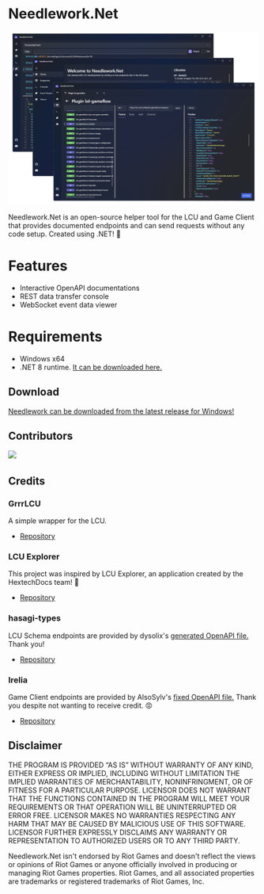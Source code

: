 # Needlework.Net

![App preview](app-preview.png)

Needlework.Net is an open-source helper tool for the LCU and Game Client that provides documented endpoints and can send requests without any code setup. Created using .NET! 🌠

# Features

- Interactive OpenAPI documentations
- REST data transfer console
- WebSocket event data viewer

# Requirements

- Windows x64
- .NET 8 runtime. [It can be downloaded here.](https://dotnet.microsoft.com/en-us/download/dotnet/thank-you/runtime-desktop-8.0.7-windows-x64-installer)

## Download

[Needlework can be downloaded from the latest release for Windows!](https://github.com/BlossomiShymae/Needlework.Net/releases)

## Contributors

<a href="https://github.com/BlossomiShymae/Needlework.Net/graphs/contributors">
  <img src="https://contrib.rocks/image?repo=BlossomiShymae/Needlework.Net" />
</a>

## Credits

### GrrrLCU

A simple wrapper for the LCU.
- [Repository](https://github.com/BlossomiShymae/GrrrLCU)

### LCU Explorer

This project was inspired by LCU Explorer, an application created by the HextechDocs team! 💚
- [Repository](https://github.com/HextechDocs/lcu-explorer)

### hasagi-types

LCU Schema endpoints are provided by dysolix's [generated OpenAPI file.](https://raw.githubusercontent.com/dysolix/hasagi-types/main/swagger.json) Thank you!
- [Repository](https://github.com/dysolix/hasagi-types)

### Irelia

Game Client endpoints are provided by AlsoSylv's [fixed OpenAPI file.](https://raw.githubusercontent.com/AlsoSylv/Irelia/refs/heads/master/schemas/game_schema.json) Thank you despite not wanting to receive credit. :pout:
- [Repository](https://github.com/AlsoSylv/Irelia)

## Disclaimer

THE PROGRAM IS PROVIDED “AS IS” WITHOUT WARRANTY OF ANY KIND, EITHER EXPRESS OR IMPLIED, INCLUDING WITHOUT LIMITATION THE IMPLIED WARRANTIES OF MERCHANTABILITY, NONINFRINGMENT, OR OF FITNESS FOR A PARTICULAR PURPOSE. LICENSOR DOES NOT WARRANT THAT THE FUNCTIONS CONTAINED IN THE PROGRAM WILL MEET YOUR REQUIREMENTS OR THAT OPERATION WILL BE UNINTERRUPTED OR ERROR FREE. LICENSOR MAKES NO WARRANTIES RESPECTING ANY HARM THAT MAY BE CAUSED BY MALICIOUS USE OF THIS SOFTWARE. LICENSOR FURTHER EXPRESSLY DISCLAIMS ANY WARRANTY OR REPRESENTATION TO AUTHORIZED USERS OR TO ANY THIRD PARTY.


Needlework.Net isn't endorsed by Riot Games and doesn't
reflect the views or opinions of Riot Games or anyone officially
involved in producing or managing Riot Games properties. Riot Games,
and all associated properties are trademarks or registered
trademarks of Riot Games, Inc.
